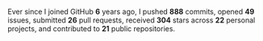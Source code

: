 Ever since I joined GitHub **6** years ago, I pushed **888** commits, opened **49** issues, submitted **26** pull requests, received **304** stars across **22** personal projects, and contributed to **21** public repositories.